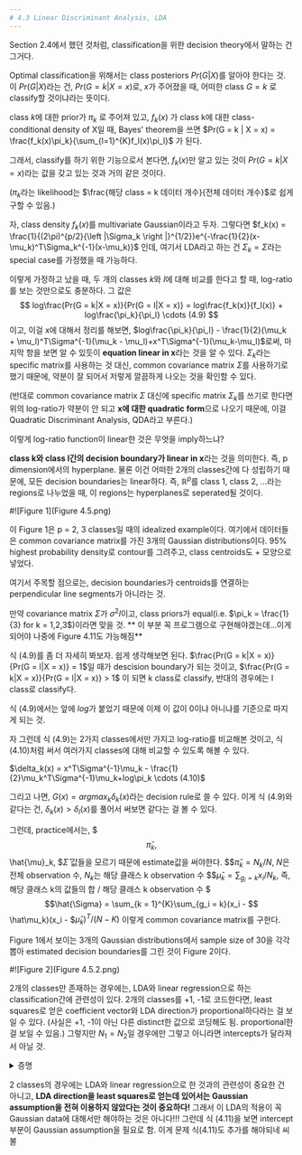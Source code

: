 ```yaml
---
# 4.3 Linear Discriminant Analysis, LDA
---
```

Section 2.4에서 했던 것처럼, classification을 위한 decision theory에서 말하는 건 그거다.

Optimal classification을 위해서는 class posteriors $Pr(G|X)$를 알아야 한다는 것. 
이 $Pr(G|X)$라는 건, $Pr(G = k | X = x)$로, $x$가 주어졌을 때, 어떠한 class $G = k$ 로 classify할 것이냐라는 뜻이다. 

class $k$에 대한 prior가 $\pi_k$ 로 주어져 있고, $f_k(x)$ 가 class k에 대한 class-conditional density of X일 때, Bayes' theorem을 쓰면 $Pr(G = k | X = x) = \frac{f_k(x)\pi_k}{\sum_{l=1}^{K}f_l(x)\pi_l}$ 가 된다. 

그래서, classify를 하기 위한 기능으로서 본다면, $f_k(x)$만 알고 있는 것이 $Pr(G = k | X = x)$라는 값을 갖고 있는 것과 거의 같은 것이다.

($\pi_k$라는 likelihood는 $\frac{해당 class = k 데이터 개수}{전체 데이터 개수}$로 쉽게 구할 수 있음.)

자, class density $f_k(x)$를 multivariate Gaussian이라고 두자. 그렇다면 $f_k(x) = \frac{1}{(2\pi)^{p/2}{\left |\Sigma_k  \right |}^{1/2}}e^{-\frac{1}{2}(x-\mu_k)^T\Sigma_k^{-1}(x-\mu_k)}$ 인데, 여기서 LDA라고 하는 건 $\Sigma_k = \Sigma$라는 special case를 가정했을 때 가능하다. 

이렇게 가정하고 났을 때, 두 개의 classes $k$와 $l$에 대해 비교를 한다고 할 때, log-ratio를 보는 것만으로도 충분하다. 그 값은 $$
log\frac{Pr(G = k|X = x)}{Pr(G = l|X = x)} = log\frac{f_k(x)}{f_l(x)} + log\frac{\pi_k}{\pi_l} \cdots (4.9)
$$이고, 이걸 x에 대해서 정리를 해보면, $log\frac{\pi_k}{\pi_l} - \frac{1}{2}(\mu_k + \mu_l)^T\Sigma^{-1}(\mu_k - \mu_l)+x^T\Sigma^{-1}(\mu_k-\mu_l)$로써, 마지막 항을 보면 알 수 있듯이 **equation linear in x**라는 것을 알 수 있다. $\Sigma_k$라는 specific matrix를 사용하는 것 대신, common covariance matrix $\Sigma$를 사용하기로 했기 때문에, 약분이 잘 되어서 저렇게 깔끔하게 나오는 것을 확인할 수 있다. 

(반대로 common covariance matrix $\Sigma$ 대신에 specific matrix $\Sigma_k$를 쓰기로 한다면 위의 log-ratio가 약분이 안 되고 **x에 대한 quadratic form**으로 나오기 때문에, 이걸 Quadratic Discriminant Analysis, QDA라고 부른다.)

이렇게 log-ratio function이 linear한 것은 무엇을 imply하느냐?

**class k와 class l간의 decision boundary가 linear in x**라는 것을 의미한다. 즉, p dimension에서의 hyperplane.
물론 이건 어떠한 2개의 classes간에 다 성립하기 때문에, 모든 decision boundaries는 linear하다.
즉, $\mathbb{R}^p$를 class 1, class 2, ...라는 regions로 나누었을 때, 이 regions는 hyperplanes로 seperated될 것이다. 

#![Figure 1](Figure 4.5.png)

이 Figure 1은 p = 2, 3 classes일 때의 idealized example이다. 여기에서 데이터들은 common covariance matrix를 가진 3개의 Gaussian distributions이다. 95% highest probability density로 contour를 그려주고, class centroids도 + 모양으로 넣었다.

여기서 주목할 점으로는, decision boundaries가 centroids를 연결하는 perpendicular line segments가 아니라는 것.

만약 covariance matrix $\Sigma$가 $\sigma^2I$이고, class priors가 equal(i.e. $\pi_k = \frac{1}{3} for k = 1,2,3$)이라면 맞을 것. ** 이 부분 꼭 프로그램으로 구현해야겠는데...이게 되어야 나중에 Figure 4.11도 가능해짐**

식 (4.9)를 좀 더 자세히 봐보자. 쉽게 생각해보면 된다. $\frac{Pr(G = k|X = x)}{Pr(G = l|X = x)} = 1$일 때가 descision boundary가 되는 것이고, $\frac{Pr(G = k|X = x)}{Pr(G = l|X = x)} > 1$ 이 되면 k class로 classify, 반대의 경우에는 l class로 classify다.

식 (4.9)에서는 앞에 $log$가 붙었기 때문에 이제 이 값이 0이냐 아니냐를 기준으로 따지게 되는 것.

자 그런데 식 (4.9)는 2가지 classes에서만 가지고 log-ratio를 비교해본 것이고, 식 (4.10)처럼 써서 여러가지 classes에 대해 비교할 수 있도록 해볼 수 있다.

$\delta_k(x) = x^T\Sigma^{-1}\mu_k - \frac{1}{2}\mu_k^T\Sigma^{-1}\mu_k+log\pi_k \cdots (4.10)$

그리고 나면, $G(x) = argmax_k\delta_k(x)$라는 decision rule로 쓸 수 있다. 이게 식 (4.9)와 같다는 건, $\delta_k(x) > \delta_l(x)$를 풀어서 써보면 같다는 걸 볼 수 있다.

그런데, practice에서는, $$$\hat{\pi}_k, $$\hat{\mu}_k, $$\hat{\Sigma}$ 값들을 모르기 때문에 estimate값을 써야한다.
$$$\hat{\pi}_k = N_k/N$, $N$은 전체 observation 수, $N_k$는 해당 클래스 k observation 수
$$$\hat{\mu}_k = \sum_{g_i = k}x_i/N_k$, 즉, 해당 클래스 k의 값들의 합 / 해당 클래스 k observation 수
$$$\hat{\Sigma} = \sum_{k = 1}^{K}\sum_{g_i = k}(x_i - $$\hat\mu_k)(x_i - $$\hat\mu_k)^T/(N-K)$ 이렇게 common covariance matrix를 구한다. 

Figure 1에서 보이는 3개의 Gaussian distributions에서 sample size of 30을 각각 뽑아 estimated decision boundaries를 그린 것이 Figure 2이다.

#![Figure 2](Figure 4.5.2.png)

2개의 classes만 존재하는 경우에는, LDA와 linear regression으로 하는 classification간에 관련성이 있다. 2개의 classes를 +1, -1로 코드한다면, least squares로 얻은 coefficient vector와 LDA direction가 proportional하다라는 걸 보일 수 있다. (사실은 +1, -1이 아닌 다른 distinct한 값으로 코딩해도 됨. proportional한 걸 보일 수 있음.) 그렇지만 $N_1 = N_2$일 경우에만 그렇고 아니라면 intercepts가 달라져서 아닐 것.


<details>
<summary>증명</summary>
<div markdown = "1">
증명 어쩌구 저쩌구
</details>

2 classes의 경우에는 LDA와 linear regression으로 한 것과의 관련성이 중요한 건 아니고, **LDA direction을 least squares로 얻는데 있어서는 Gaussian assumption을 전혀 이용하지 않았다는 것이 중요하다!** 그래서 이 LDA의 적용이 꼭 Gaussian data에 대해서만 해야하는 것은 아니다!!! 그런데 식 (4.11)을 보면 intercept 부분이 Gaussian assumption을 필요로 함. 이게 문제 식(4.11)도 추가를 해야되네 씨불

























